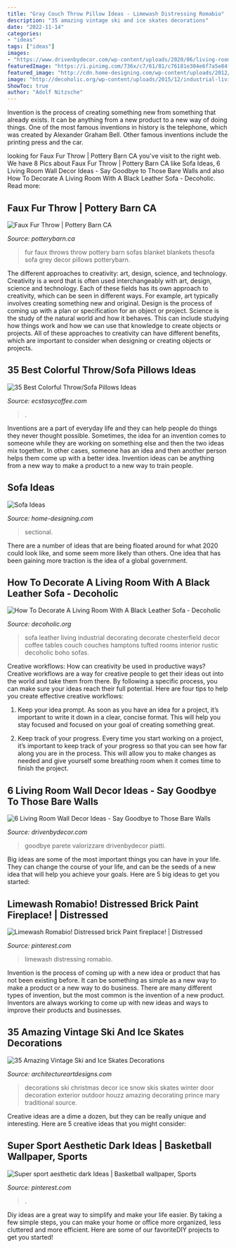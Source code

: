 ```yaml
---
title: "Gray Couch Throw Pillow Ideas - Limewash Distressing Romabio"
description: "35 amazing vintage ski and ice skates decorations"
date: "2022-11-14"
categories:
- "ideas"
tags: ["ideas"]
images:
- "https://www.drivenbydecor.com/wp-content/uploads/2020/06/living-room-wall-decor-gallery-wall-2.jpg"
featuredImage: "https://i.pinimg.com/736x/c7/61/81/c76181e304e6f7a5e84f5ae44e35ac08.jpg"
featured_image: "http://cdn.home-designing.com/wp-content/uploads/2012/10/Red-sofa.jpeg"
image: "http://decoholic.org/wp-content/uploads/2015/12/industrial-living-room-2-with-black-leather-sofa.png"
ShowToc: true
author: "Adolf Nitzsche"
---
```



Invention is the process of creating something new from something that already exists. It can be anything from a new product to a new way of doing things. One of the most famous inventions in history is the telephone, which was created by Alexander Graham Bell. Other famous inventions include the printing press and the car.

	

		
looking for Faux Fur Throw | Pottery Barn CA you've visit to the right web. We have 8 Pics about Faux Fur Throw | Pottery Barn CA like Sofa Ideas, 6 Living Room Wall Decor Ideas - Say Goodbye to Those Bare Walls and also How To Decorate A Living Room With A Black Leather Sofa - Decoholic. Read more:
		
    
## Faux Fur Throw | Pottery Barn CA

<img loading=lazy src="http://www.potterybarn.ca/core/media/media.nl?id=57066547&amp;c=3572911&amp;h=9881ea1b7ae62e6e5e18&amp;resizeid=25&amp;resizeh=1200&amp;resizew=1200" onerror="this.onerror=null;this.src='https://tse2.mm.bing.net/th?id=OIP.F7AG09cvgYKuDSemZKzR-wHaGq&amp;pid=15.1';" alt="Faux Fur Throw | Pottery Barn CA">

_Source: potterybarn.ca_

>fur faux throws throw pottery barn sofas blanket blankets thesofa sofa grey decor pillows potterybarn. 

	

The different approaches to creativity: art, design, science, and technology.
Creativity is a word that is often used interchangeably with art, design, science and technology. Each of these fields has its own approach to creativity, which can be seen in different ways. For example, art typically involves creating something new and original. Design is the process of coming up with a plan or specification for an object or project. Science is the study of the natural world and how it behaves. This can include studying how things work and how we can use that knowledge to create objects or projects. All of these approaches to creativity can have different benefits, which are important to consider when designing or creating objects or projects.

    
## 35 Best Colorful Throw/Sofa Pillows Ideas

<img loading=lazy src="https://www.ecstasycoffee.com/wp-content/uploads/2016/10/Colorful-Throw-Pillows-34.jpg" onerror="this.onerror=null;this.src='https://tse4.mm.bing.net/th?id=OIP.64zfEuAzgZ0t8UGYXTWhUwHaHE&amp;pid=15.1';" alt="35 Best Colorful Throw/Sofa Pillows Ideas">

_Source: ecstasycoffee.com_

>. 

	

Inventions are a part of everyday life and they can help people do things they never thought possible. Sometimes, the idea for an invention comes to someone while they are working on something else and then the two ideas mix together. In other cases, someone has an idea and then another person helps them come up with a better idea. Invention ideas can be anything from a new way to make a product to a new way to train people.

    
## Sofa Ideas

<img loading=lazy src="http://cdn.home-designing.com/wp-content/uploads/2012/10/Red-sofa.jpeg" onerror="this.onerror=null;this.src='https://tse3.mm.bing.net/th?id=OIP.UQPY43_PF8bDFODZlo8GHAHaFR&amp;pid=15.1';" alt="Sofa Ideas">

_Source: home-designing.com_

>sectional. 

	

There are a number of ideas that are being floated around for what 2020 could look like, and some seem more likely than others. One idea that has been gaining more traction is the idea of a global government.

    
## How To Decorate A Living Room With A Black Leather Sofa - Decoholic

<img loading=lazy src="http://decoholic.org/wp-content/uploads/2015/12/industrial-living-room-2-with-black-leather-sofa.png" onerror="this.onerror=null;this.src='https://tse2.mm.bing.net/th?id=OIP.W5pmPYhQ12xmDfWGQMMkzgHaLF&amp;pid=15.1';" alt="How To Decorate A Living Room With A Black Leather Sofa - Decoholic">

_Source: decoholic.org_

>sofa leather living industrial decorating decorate chesterfield decor coffee tables couch couches hamptons tufted rooms interior rustic decoholic boho sofas. 

	

Creative workflows: How can creativity be used in productive ways?
Creative workflows are a way for creative people to get their ideas out into the world and take them from there. By following a specific process, you can make sure your ideas reach their full potential. Here are four tips to help you create effective creative workflows:
1. Keep your idea prompt. As soon as you have an idea for a project, it’s important to write it down in a clear, concise format. This will help you stay focused and focused on your goal of creating something great.

2. Keep track of your progress. Every time you start working on a project, it’s important to keep track of your progress so that you can see how far along you are in the process. This will allow you to make changes as needed and give yourself some breathing room when it comes time to finish the project.


    
## 6 Living Room Wall Decor Ideas - Say Goodbye To Those Bare Walls

<img loading=lazy src="https://www.drivenbydecor.com/wp-content/uploads/2020/06/living-room-wall-decor-gallery-wall-2.jpg" onerror="this.onerror=null;this.src='https://tse4.mm.bing.net/th?id=OIP.cAx9Ys4jOJ32aNRxrvXWbgHaK_&amp;pid=15.1';" alt="6 Living Room Wall Decor Ideas - Say Goodbye to Those Bare Walls">

_Source: drivenbydecor.com_

>goodbye parete valorizzare drivenbydecor piatti. 

	

Big ideas are some of the most important things you can have in your life. They can change the course of your life, and can be the seeds of a new idea that will help you achieve your goals. Here are 5 big ideas to get you started: 

    
## Limewash Romabio! Distressed Brick Paint Fireplace! | Distressed

<img loading=lazy src="https://i.pinimg.com/736x/70/a6/c0/70a6c081971c7b4567f87779a826b5c4.jpg" onerror="this.onerror=null;this.src='https://tse3.mm.bing.net/th?id=OIP.YRtGMaD4ixqKp3f_Jo-U2wHaJ3&amp;pid=15.1';" alt="Limewash Romabio! Distressed brick Paint fireplace! | Distressed">

_Source: pinterest.com_

>limewash distressing romabio. 

	

Invention is the process of coming up with a new idea or product that has not been existing before. It can be something as simple as a new way to make a product or a new way to do business. There are many different types of invention, but the most common is the invention of a new product. Inventors are always working to come up with new ideas and ways to improve their products and businesses.

    
## 35 Amazing Vintage Ski And Ice Skates Decorations

<img loading=lazy src="http://www.architectureartdesigns.com/wp-content/uploads/2013/11/2032.jpg" onerror="this.onerror=null;this.src='https://tse1.mm.bing.net/th?id=OIP.6BrEvZJ580BgmKyWhUSCPQHaLI&amp;pid=15.1';" alt="35 Amazing Vintage Ski and Ice Skates Decorations">

_Source: architectureartdesigns.com_

>decorations ski christmas decor ice snow skis skates winter door decoration exterior outdoor houzz amazing decorating prince mary traditional source. 

	

Creative ideas are a dime a dozen, but they can be really unique and interesting. Here are 5 creative ideas that you might consider: 

    
## Super Sport Aesthetic Dark Ideas | Basketball Wallpaper, Sports

<img loading=lazy src="https://i.pinimg.com/736x/c7/61/81/c76181e304e6f7a5e84f5ae44e35ac08.jpg" onerror="this.onerror=null;this.src='https://tse4.mm.bing.net/th?id=OIP.bby41CqNq3_8IizrGJZTugAAAA&amp;pid=15.1';" alt="Super sport aesthetic dark Ideas | Basketball wallpaper, Sports">

_Source: pinterest.com_

>. 

	

Diy ideas are a great way to simplify and make your life easier. By taking a few simple steps, you can make your home or office more organized, less cluttered and more efficient. Here are some of our favoriteDIY projects to get you started!

